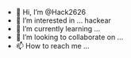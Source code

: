 - 👋 Hi, I’m @Hack2626
- 👀 I’m interested in ... hackear
- 🌱 I’m currently learning ...
- 💞️ I’m looking to collaborate on ...
- 📫 How to reach me ...

<!---
Hack2626/Hack2626 is a ✨ special ✨ repository because its `README.md` (this file) appears on your GitHub profile.
You can click the Preview link to take a look at your changes.
--->
